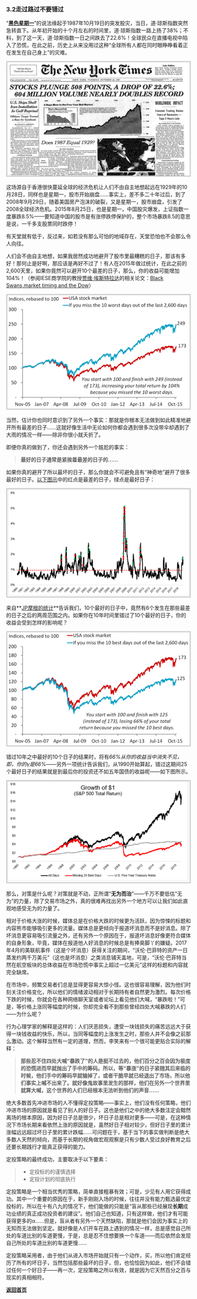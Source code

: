 ### 3.2走过路过不要错过

“[**黑色星期一**](https://en.wikipedia.org/wiki/Black_Monday)”的说法缘起于1987年10月19日的突发股灾，当日，道·琼斯指数突然急转直下。从年初开始的十个月左右的时间里，道·琼斯指数一路上扬了38%；不料，到了这一天，道·琼斯指数一日之间跌去了22.6%！全球民众在直播电视中陷入了恐慌，在此之前，历史上从来没用过这种“全球所有人都在同时眼睁睁看着正在发生在自己身上”的灾难。

![Figure21](assets/images/Figure21.png)

这场源自于香港很快蔓延全球的经济危机让人们不由自主地想起远在1929年的10月28日，同样也是星期一，股市开始崩盘……事实上，差不多二十年过后，到了2008年9月29日，随着美国房产泡沫的破裂，又是星期一，股市崩盘，引发了2008全球经济危机。2015年8月25日，也是星期一，中国股灾爆发，上证指数一度暴跌8.5%——要知道中国的股市是有涨停跌停保护的，整个市场暴跌8.5的意思是说，一千多支股票同时跌停！

有天堂就有低于，反过来，如若没有那么可怕的地域存在，天堂恐怕也不会那么令人向往。

人们会不由自主地想，如果我居然成功地避开了股市里最糟糕的日子，那该有多好！那何止是好啊，那应该是再好不过了！有人在2015年做过统计，在此之前的2,600天里，如果你竟然可以避开10个最差的日子，那么，你的收益可能增加104%！（参阅IESE商学院的教授[贾维·埃斯特拉达](https://www.iese.edu/faculty-research/faculty/javier-estrada/)的相关论文：[Black Swans,market timing and the Dow](https://pdfs.semanticscholar.org/9c64/3d7ed23a1ecdb862a169ff8654e9d1fd15ef.pdf)）

![Figure22](assets/images/Figure22.png)

当然，估计你也同时意识到了另外一个事实：那就是你根本无法做到如此精准地避开所有最差的日子……这就好像生活中无论如何你都会遇到很多次没带伞却遇到了大雨的情况一样——除非你很小就夭折了。

即便你真的做到了，你还会遇到另外一个尴尬的事实：

> **最好的日子通常是紧挨着最差的日子的……**

如果你真的避开了所以最坏的日子，那么你就会不可避免且有“神奇地”避开了很多最好的日子。[以下图示](https://theirrelevantinvestor.com/2019/02/08/miss-the-worst-days-miss-the-best-days/)中的红点是最差的日子，绿点是最好日子：

![Figure23](assets/images/Figure23.png)

来自**[JP摩根的统计](https://www.businessinsider.com/cost-of-missing-10-best-days-in-sp-500-2015-3)**告诉我们，10个最好的日子中，竟然有6个发生在那些最差的日子之后的两周范围之内。如果你在10年时间里错过了10个最好的日子，你的收益会受到怎样的影响呢？

![Figure24](assets/images/Figure24.png)

错过10年之中最好的10个日子的结果时，将有*66%*从你的收益当中消失不见，即，你的γ是*66%*——另外一项统计告诉我们，从1990开始算起，错过这期间25个最好日子的结果就是到最后你的投资还不如五年国债的收益呢——如下图所示。

![Figure25](assets/images/Figure25.png)

那么，对策是什么呢？对策就是不动，正所谓“**无为而治**”——千万不要低估“无为”的力量，除了交易市场之外，真的很难再找出另外一个地方可以让我们如此直观地感受无为的力量了。

相对于价格大涨的时候，媒体总是在价格大跌的时候更为活跃，因为惊悚的标题和内容熊市能够吸引更多的流量。媒体总是更倾向于报道坏消息而不是好消息。除了坏消息更容易吸引流量之外，还有另外一个原因在于，报道坏消息好像更符合媒体的自身形象，毕竟，媒体在报道他人好消息的时候总是有捧臭脚丫的嫌疑。2017年4月的美联航事件（这是个坏消息）获得关注的期间，“沃伦·巴菲特的资产一日蒸发约两千万美元”（这也是坏消息）之类消息铺天盖地，可是，“沃伦·巴菲特当然在航空板块的总体收益在市场恐慌中事实上超过一亿美元”这样的标题和内容就完全缺席。

在市场中，频繁交易者们总是显得更容易大惊小怪。这也很容易理解，因为他们时刻关注价格变化，所以他们的情绪波动相对于长期持有者自然更为激烈。每次价格下跌的时候，你就会在各种网络聊天室或者论坛上看见他们大喊，“暴跌啦！”可是，等价格上涨同等幅度的时候，你却完全看不到那些曾经四处大喊暴跌的人们——为什么呢？

行为心理学家的解释是这样的：人们厌恶损失，遭受一块钱损失的痛苦远远大于获得一块钱收益的快乐，所以，当同等幅度的上涨发生之时，那些人并不会像之前那么激动。这个解释当然有一定的道理，然而，李笑来有一个很可能更贴合实际的解释：

> **那些忍不住四处大喊“暴跌了”的人是挺不过去的，他们百分之百会因为极度的恐慌进而早就抛出了手中的筹码。所以，等“暴涨”的日子紧随其后来临的时候，他们手中的筹码早就输掉了，或者干脆早就已经退出了市场，所以他们事实上喊不出来了。就好像鬼故事里发生的那样，他们在另外一个世界里就算大喊，这个世界的人们已经根本无法听到他们的声音……**

绝大多数首先冲进市场的人不懂得定投策略——事实上，他们没有任何策略，他们冲进市场的原因就是看见了别人的好日子。这也是他们之中的绝大多数注定会黯然离场的根本原因，因为好日子总是很少，坏日子总是相对更多——可是，在这种情况下市场长期来看依然上涨的原因就是，虽然好日子相对较少，但好日子里的累计涨幅远远超过坏日子里的累计跌幅……可问题在于，基于当下的事实做判断是绝大多数人天然的倾向，而基于长期的视角做宏观观察是只有少数人受过良好教育之后还要长期践行才能真正获得的能力。

定投策略的最终成功，主要取决于以下要素：

> - 定投标的的谨慎选择
> - 定投计划的彻底执行

定投策略是一个相当优秀的策略，简单直接粗暴有效；可是，少见有人用它获得成功。其中一个重要的原因在于，新手刚刚入场的时候，往往并没有能力甄选最优定投标的，所以在十有八九的情况下，他们能做的只能是“盲从那些已经展现**长期**成功业绩的真正成功投资者的建议”。他们自己也知道，只有这样做，他们才有可能获得更多的α……但是，盲从者有另外一个天然缺陷，那就是他们会因为事实上的无知而无法做到坚定。就好像是人们开车在路上遇到的情况一样，总是感觉自己所处的车道比别的车道更慢，于是，总是忍不住想要换一个车道——而后依然会发现自己所处的车道比别的车道更慢……

定投策略采用者，由于他们从进入市场开始就只有一个动作，买，所以他们肯定经历了所有的坏日子，当然包括那些最坏的日子，但，也恰恰因为如此，他们不会错过任何一个好日子——再一次，定投策略之所以有效，就是因为它天然百分之百与现实的真相相符。

[**返回首页**](./index.md)
